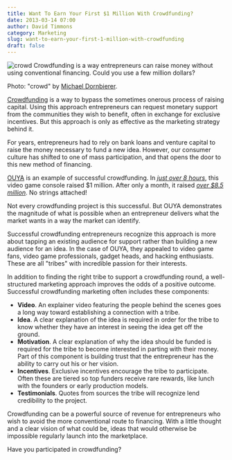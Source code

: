 ```yaml
---
title: Want To Earn Your First $1 Million With Crowdfunding?
date: 2013-03-14 07:00
author: David Timmons
category: Marketing
slug: want-to-earn-your-first-1-million-with-crowdfunding
draft: false
---
```


![crowd][1]
<span class="img-caption">
  Crowdfunding is a way entrepreneurs can raise money without using
  conventional financing. Could you use a few million dollars?

  Photo: "crowd" by [Michael Dornbierer][2].
</span>

[Crowdfunding][] is a way to bypass the sometimes onerous process of
raising capital. Using this approach entrepreneurs can request monetary
support from the communities they wish to benefit, often in exchange
for exclusive incentives. But this approach is only as effective as the
marketing strategy behind it.

For years, entrepreneurs had to rely on bank loans and venture capital
to raise the money necessary to fund a new idea. However, our consumer
culture has shifted to one of mass participation, and that opens the
door to this new method of financing.

[OUYA][] is an example of successful crowdfunding. In *[just over 8 hours][3]*,
this video game console raised $1 million. After only a month, it raised
*[over $8.5 million][4]*. No strings attached!

Not every crowdfunding project is this successful. But OUYA demonstrates
the magnitude of what is possible when an entrepreneur delivers what the
market wants in a way the market can identify.

Successful crowdfunding entrepreneurs recognize this approach is more
about tapping an existing audience for support rather than building a
new audience for an idea. In the case of OUYA, they appealed to video
game fans, video game professionals, gadget heads, and hacking
enthusiasts. These are all "tribes" with incredible passion for their
interests.

In addition to finding the right tribe to support a crowdfunding round,
a well-structured marketing approach improves the odds of a positive
outcome. Successful crowdfunding marketing often includes these
components:

-   **Video**. An explainer video featuring the people behind the scenes
    goes a long way toward establishing a connection with a tribe.
-   **Idea**. A clear explanation of the idea is required in order for
    the tribe to know whether they have an interest in seeing the idea
    get off the ground.
-   **Motivation**. A clear explanation of why the idea should be funded
    is required for the tribe to become interested in parting with their
    money. Part of this component is building trust that the
    entrepreneur has the ability to carry out his or her vision.
-   **Incentives**. Exclusive incentives encourage the tribe to
    participate. Often these are tiered so top funders receive rare
    rewards, like lunch with the founders or early production models.
-   **Testimonials**. Quotes from sources the tribe will recognize lend
    credibility to the project.

Crowdfunding can be a powerful source of revenue for entrepreneurs who
wish to avoid the more conventional route to financing. With a little
thought and a clear vision of what could be, ideas that would otherwise
be impossible regularly launch into the marketplace.

Have you participated in crowdfunding?


[1]: {{rootPath}}images/2013/03/want-to-earn-your-first-1-million-with-crowdfunding0.jpg
  "Want To Earn Your First $1 Million With Crowdfunding?"

[2]: http://www.flickr.com/photos/ausnahmezustand/7624312056/
  "View the original photo on Flickr."

[3]: http://www.kickstarter.com/blog/ouyas-big-day
  "Click here to read about Kickstarter projects that quickly earned millions of dollars."

[4]: http://www.kickstarter.com/projects/ouya/ouya-a-new-kind-of-video-game-console?ref=live
  "Click here to visit the OUYA Kickstarter page."

[Crowdfunding]: http://en.wikipedia.org/wiki/Crowdfunding
  "Click here to learn more about crowdfunding."

[OUYA]: http://www.ouya.tv/
  "Click here to learn more about OUYA."
